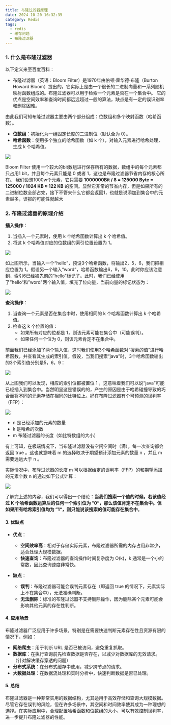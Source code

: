 ```yaml
---
title: 布隆过滤器原理
date: 2024-10-20 16:32:35
category: Redis
tags:
  - redis
  - 缓存问题
  - 布隆过滤器
---
```


### 1. 什么是布隆过滤器

以下定义来至百度百科：
- 布隆过滤器（英语：Bloom Filter）是1970年由伯顿·霍华德·布隆（Burton Howard Bloom）提出的。它实际上是由一个很长的二进制向量和一系列随机映射函数组成的。布隆过滤器可以用于检索一个元素是否在一个集合中。 它的优点是空间效率和查询时间都远远超过一般的算法，缺点是有一定的误识别率和删除困难。


由此我们可知布隆过滤器主要由两个部分组成：位数组和多个映射函数（哈希函数）。

- **位数组**：初始化为一组固定长度的二进制位（默认全为 0）。
- **哈希函数**：使用多个独立的哈希函数（如 k 个），对输入元素进行哈希处理，生成 k 个哈希值。

![](https://gitee.com/Luyseon/blogimage/raw/master/img/20241027235221.png)

Bloom Filter 使用一个较大的bit数组进行保存所有的数据，数组中的每个元素都只占用1 bit，并且每个元素只能是 0 或者 1，这也是布隆过滤器节省内存的核心所在。
我们设想1000w个元素，它只需要 **1000000Bit / 8 = 125000 Byte = 125000 / 1024 KB ≈ 122 KB** 的空间。显然它非常的节省内存，但是如果所有的二进制位数全部占完，接下不管来什么它都会返回1，也就是说添加到集合中的元素越多，误报的可能性就越大

### 2. 布隆过滤器的原理介绍

**插入操作**：
1. 当插入一个元素时，使用 k 个哈希函数计算出 k 个哈希值。
2. 将这 k 个哈希值对应的位数组的索引位置设置为 1。

![](https://gitee.com/Luyseon/blogimage/raw/master/img/20241028095609.png)

如上图所示，当输入一个“hello”，预设3个哈希函数，将输出2，5，6，我们把相应位置为 1。假设另一个输入“word”，哈希函数输出6，9，10。此时你应该注意到，索引6已经被先前的“hello"标记了。此时，我们已经使用了”hello“和”word"两个输入值，填充了位向量，当前向量的标记状态为：

![](https://gitee.com/Luyseon/blogimage/raw/master/img/20241028095757.png)

**查询操作**：
1. 当查询一个元素是否在集合中时，使用相同的 k 个哈希函数计算出 k 个哈希值。
2. 检查这 k 个位置的值：
    - 如果所有对应的位都是 1，则该元素可能在集合中（可能误判）。
    - 如果任何一个位为 0，则该元素肯定不在集合中。

前面我们已经添加了两个输入值，这时我们使用3个哈希函数对“搜索的值”进行哈希函数，并查看其生成的索引值。假设，当我们搜索“java”时，3个哈希函数输出的3个索引值分别是5，6，9：

![](https://gitee.com/Luyseon/blogimage/raw/master/img/20241028100853.png)

从上图我们可以发现，相应的索引位都被置位 1 ，这意味着我们可以说“java”可能已经插入到集合中。当然明显这是错误的的，产生的原因是由于哈希碰撞导致的巧合而将不同的元素存储在相同的比特位上。好在布隆过滤器有个可预测的误判率（FFP）：

![](https://gitee.com/Luyseon/blogimage/raw/master/img/20241028101432.png)

- n 是已经添加的元素的数量
- k 是哈希的次数
- m 布隆过滤器的长度（如比特数组的大小）

有上可知，在极端情况下，当布隆过滤器没有空闲空间时（满），每一次查询都会返回 true 。这也就意味着 m 的选择取决于期望预计添加元素的数量 n ，并且 m 需要远远大于 n 。

实际情况中，布隆过滤器的长度 m 可以根据给定的误判率（FFP）的和期望添加的元素个数 n 的通过如下公式计算：

![](https://gitee.com/Luyseon/blogimage/raw/master/img/20241028101645.png)

了解完上述的内容，我们可以得出一个结论：**当我们搜索一个值的时候，若该值经过 K 个哈希函数运算后的任何一个索引位为 ”0“，那么该值肯定不在集合中。但如果所有哈希索引值均为 ”1“，则只能说该搜索的值可能存在集合中**。
#### 3. 优缺点

- **优点**：
    - **空间效率高**：相对于存储实际元素，布隆过滤器所需的内存占用非常少，适合处理大规模数据。
    - **快速查询**：布隆过滤器的查询操作时间复杂度为 O(k)，k 通常是一个小的常数，因此查询速度非常快。

- **缺点**：
    - **误判**：布隆过滤器可能会误判元素存在（即返回 true 的情况下，元素实际上不在集合中），无法准确判断。
    - **无法删除**：标准的布隆过滤器不支持删除操作，因为删除某个元素可能会影响其他元素的存在性判断。

#### 4. 应用场景

布隆过滤器广泛应用于许多场景，特别是在需要快速判断元素存在性且资源有限的情况下，例如：

- **网络爬虫**：用于判断 URL 是否已被访问，避免重复抓取。
- **数据库**：在执行查询前先检查数据是否存在，以减少对数据库的无效请求。（针对解决缓存穿透的问题）
- **分布式系统**：在分布式缓存中使用，减少跨节点的请求。
- **大数据处理**：在数据流处理和实时分析中，快速判断数据是否已处理。

#### 5. 总结

布隆过滤器是一种非常实用的数据结构，尤其适用于高效存储和查询大规模数据。尽管它存在误判的风险，但在许多场景中，其空间和时间效率使其成为一种理想的选择。在实际应用中，合理配置哈希函数和位数组的大小，可以有效控制误判率，进一步提升布隆过滤器的性能。

